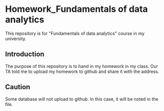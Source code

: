 # Homework_Fundamentals of data analytics

This repository is for "Fundamentals of data analytics" course in my university.

## Introduction

The purpose of this repository is to hand in my homework in my class.
Our TA told me to upload my homework to github and share it with the address.

## Caution

Some database will not upload to github. In this case, it will be noted in the
file.
